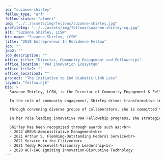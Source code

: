 ```yaml
---
id: "suzanne-shirley"
fellow_type: "erf"
fellow_status: "alumni"
img: "../../assets/img/fellows/suzanne-shirley.jpg"
profileImg: "../../assets/img/fellows/suzanne-shirley-sq.jpg"
alt: "Suzanne Shirley, LCSW"
bio_name: "Suzanne Shirley, LCSW"
title: "2019 Entrepreneur In Residence Fellow"
job: ""
job2: ""
job_description: ""
office_title: "Director, Community Engagement and Fellowships"
office_location: "VHA Innovation Ecosystem"
office_title2: ""
office_location2: ""
project: "The Initiative to End Diabetic Limb Loss"
layout: "fellow.njk"
bio: >
  Suzanne Shirley, LCSW, is the Director of Community Engagement & Fellowships with the Veterans Health Administration Innovation Ecosystem (VHA IE) and serves in a faculty role with MIT's Catalyst Fellowship Program.  <br><br>

  In the role of community engagement, Shirley drives transformative innovation across the Veterans Health Administration (VHA) by engaging both internal and external collaborators in the design, testing, and scaling of mission-driven innovative solutions.  <br><br>

  Through convening diverse groups of collaborators, she is committed to bringing key stakeholders from every community together in the spirit of solving VHA's most pressing challenges with a focus on customer experience, evaluation, and impact.  <br><br>

  In her role leading innovative VHA Fellowship programs, she strategically implements a variety of experiential learning opportunities in partnership with academia, that aim to shape future thought leaders in healthcare, improve care and drive down cost.  <br><br>

  Shirley has been recognized through awards such as:<br>
  - 2022 AMSUS-Administrative Management<br>
  - 2021 Arthur S. Flemming-Outstanding Federal Service<br>
  - 2021 Service to the Citizen<br>
  - 2021 Teddy Roosevelt-Visionary Leadership<br>
  - 2020 ACT-IAC Igniting Innovation-Disruptive Technology
---
```

